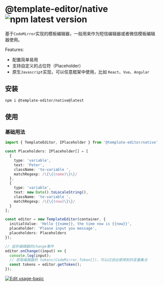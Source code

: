 # @template-editor/native ![npm latest version](https://img.shields.io/npm/v/@template-editor/native/latest.svg)
基于`CodeMirror`实现的模板编辑器，一般用来作为短信编辑器或者微信模板编辑器使用。

Features:

+ 配置简单易用
+ 支持自定义的占位符（Placeholder）
+ 原生`Javascript`实现，可以任意框架中使用，比如 `React`、`Vue`、`Angular`

## 安装
```bash
npm i @template-editor/native@latest
```

## 使用


### 基础用法
```typescript
import { TemplateEditor, IPlaceholder } from '@template-editor/native';

const Placeholders: IPlaceholder[] = [
  {
    type: 'variable',
    text: 'Peter',
    className: 'te-variable ',
    matchRegexp: /\{\{(name)\}\}/
  },
  {
    type: 'variable',
    text: new Date().toLocaleString(),
    className: 'te-variable ',
    matchRegexp: /\{\{(now)\}\}/
  }
];

const editor = new TemplateEditor(container, {
  initialValue: 'Hello {{name}}, the time now is {{now}}',
  placeholder: 'Please input you message',
  placeholders: Placeholders
});

// 监听编辑器的change事件
editor.onChange((input) => {
  console.log(input);
  // 获取编辑器的 tokens(CodeMirror.Token[])，可以过滤出使用到的变量集合
  const tokens = editor.getToken();
});
```
[![Edit usage-basic](https://codesandbox.io/static/img/play-codesandbox.svg)](https://codesandbox.io/s/usage-basic-9rk8b?fontsize=14)

